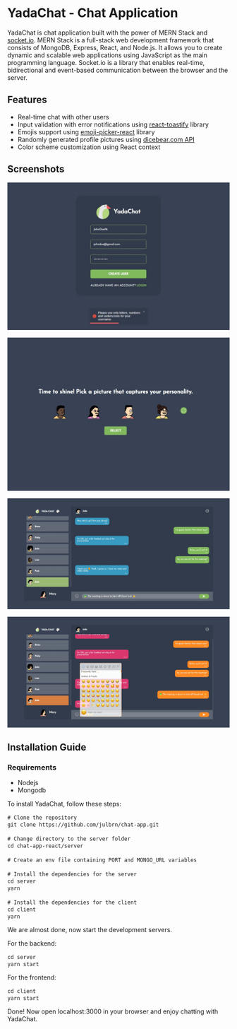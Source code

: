 # YadaChat - Chat Application

YadaChat is chat application built with the power of MERN Stack and [socket.io](https://socket.io/). MERN Stack is a full-stack web development framework that consists of MongoDB, Express, React, and Node.js. It allows you to create dynamic and scalable web applications using JavaScript as the main programming language. Socket.io is a library that enables real-time, bidirectional and event-based communication between the browser and the server.

## Features

- Real-time chat with other users
- Input validation with error notifications using [react-toastify](https://www.npmjs.com/package/react-toastify) library
- Emojis support using [emoji-picker-react](https://www.npmjs.com/package/emoji-picker-react) library
- Randomly generated profile pictures using [dicebear.com API](https://www.dicebear.com/)
- Color scheme customization using React context

## Screenshots

![register page](./client/src/assets/screenshot1.jpeg)

![profile pic](./client/src/assets/screenshot2.jpeg)

![chat](./client/src/assets/screenshot3.jpeg)

![color scheme](./client/src/assets/screenshot4.jpeg)

## Installation Guide

### Requirements

- Nodejs
- Mongodb

To install YadaChat, follow these steps:

```shell
# Clone the repository
git clone https://github.com/julbrn/chat-app.git

# Change directory to the server folder
cd chat-app-react/server

# Create an env file containing PORT and MONGO_URL variables

# Install the dependencies for the server
cd server
yarn

# Install the dependencies for the client
cd client
yarn
```

We are almost done, now start the development servers.

For the backend:

```shell
cd server
yarn start
```

For the frontend:

```shell
cd client
yarn start
```

Done! Now open localhost:3000 in your browser and enjoy chatting with YadaChat.
